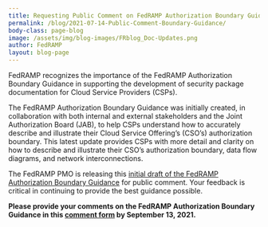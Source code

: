 ```yaml
---
title: Requesting Public Comment on FedRAMP Authorization Boundary Guidance
permalink: /blog/2021-07-14-Public-Comment-Boundary-Guidance/
body-class: page-blog
image: /assets/img/blog-images/FRblog_Doc-Updates.png
author: FedRAMP
layout: blog-page
---
```

FedRAMP recognizes the importance of the FedRAMP Authorization Boundary Guidance in supporting the development of security package documentation for Cloud Service Providers (CSPs). 

The FedRAMP Authorization Boundary Guidance was initially created, in collaboration with both internal and external stakeholders and the Joint Authorization Board (JAB), to help CSPs understand how to accurately describe and illustrate their Cloud Service Offering’s (CSO’s) authorization boundary. This latest update provides CSPs with more detail and clarity on how to describe and illustrate their CSO’s authorization boundary, data flow diagrams, and network interconnections.  

The FedRAMP PMO is releasing this <a href="{{site.baseurl}}/assets/resources/documents/CSP_A_FedRAMP_Authorization_Boundary_Guidance.pdf" target="_blank">initial draft of the FedRAMP Authorization Boundary Guidance</a> for public comment. Your feedback is critical in continuing to provide the best guidance possible. 

<strong>Please provide your comments on the FedRAMP Authorization Boundary Guidance in this <a href="https://feedback.gsa.gov/jfe/form/SV_cAyjUjI42Shdx4y" target="_blank"> comment form</a> by September 13, 2021.</strong> 